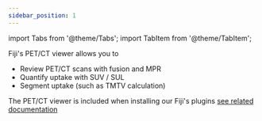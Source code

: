 ```yaml
---
sidebar_position: 1
---
```


import Tabs from '@theme/Tabs';
import TabItem from '@theme/TabItem';

Fiji's PET/CT viewer allows you to 
- Review PET/CT scans with fusion and MPR
- Quantify uptake with SUV / SUL
- Segment uptake (such as TMTV calculation)

The PET/CT viewer is included when installing our Fiji's plugins [see related documentation](../Getting_started/Getting-started)


